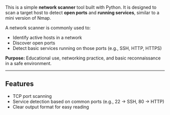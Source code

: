 This is a simple **network scanner** tool built with Python. It is designed to scan a target host to detect **open ports** and **running services**, similar to a mini version of Nmap.  

A network scanner is commonly used to:
- Identify active hosts in a network  
- Discover open ports  
- Detect basic services running on those ports (e.g., SSH, HTTP, HTTPS)  

**Purpose:** Educational use, networking practice, and basic reconnaissance in a safe environment.

---

## Features
- TCP port scanning  
- Service detection based on common ports (e.g., 22 → SSH, 80 → HTTP)  
- Clear output format for easy reading  

